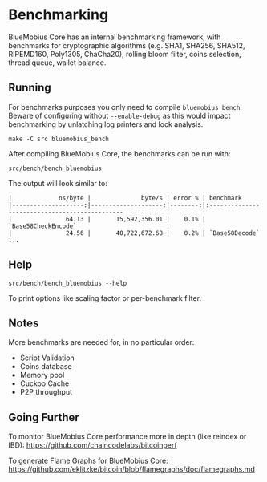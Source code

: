Benchmarking
============

BlueMobius Core has an internal benchmarking framework, with benchmarks
for cryptographic algorithms (e.g. SHA1, SHA256, SHA512, RIPEMD160, Poly1305, ChaCha20), rolling bloom filter, coins selection,
thread queue, wallet balance.

Running
---------------------

For benchmarks purposes you only need to compile `bluemobius_bench`. Beware of configuring without `--enable-debug` as this would impact
benchmarking by unlatching log printers and lock analysis.

    make -C src bluemobius_bench

After compiling BlueMobius Core, the benchmarks can be run with:

    src/bench/bench_bluemobius

The output will look similar to:
```
|             ns/byte |              byte/s | error % | benchmark
|--------------------:|--------------------:|--------:|:----------------------------------------------
|               64.13 |       15,592,356.01 |    0.1% | `Base58CheckEncode`
|               24.56 |       40,722,672.68 |    0.2% | `Base58Decode`
...
```

Help
---------------------

    src/bench/bench_bluemobius --help

To print options like scaling factor or per-benchmark filter.

Notes
---------------------
More benchmarks are needed for, in no particular order:
- Script Validation
- Coins database
- Memory pool
- Cuckoo Cache
- P2P throughput

Going Further
--------------------

To monitor BlueMobius Core performance more in depth (like reindex or IBD): https://github.com/chaincodelabs/bitcoinperf

To generate Flame Graphs for BlueMobius Core: https://github.com/eklitzke/bitcoin/blob/flamegraphs/doc/flamegraphs.md
